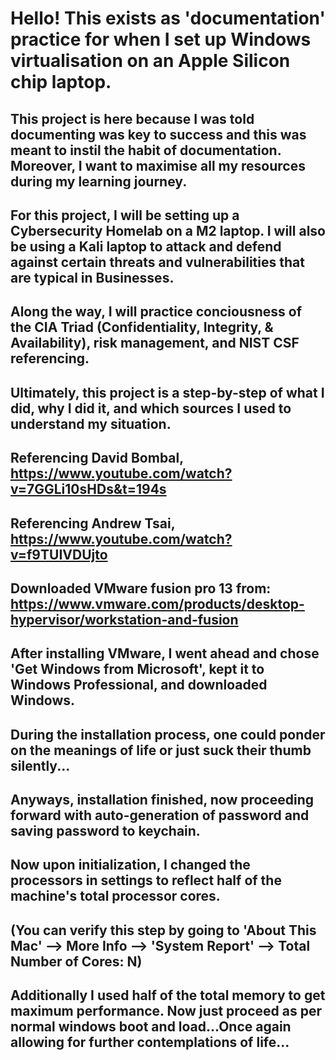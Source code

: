 # Hello! This exists as 'documentation' practice for when I set up Windows virtualisation on an Apple Silicon chip laptop.
## This project is here because I was told documenting was key to success and this was meant to instil the habit of documentation. Moreover, I want to maximise all my resources during my learning journey.
## For this project, I will be setting up a Cybersecurity Homelab on a M2 laptop. I will also be using a Kali laptop to attack and defend against certain threats and vulnerabilities that are typical in Businesses.
## Along the way, I will practice conciousness of the CIA Triad (Confidentiality, Integrity, & Availability), risk management, and NIST CSF referencing. 
## Ultimately, this project is a step-by-step of what I did, why I did it, and which sources I used to understand my situation.

## Referencing David Bombal, https://www.youtube.com/watch?v=7GGLi10sHDs&t=194s
## Referencing Andrew Tsai, https://www.youtube.com/watch?v=f9TUIVDUjto

## Downloaded VMware fusion pro 13 from: https://www.vmware.com/products/desktop-hypervisor/workstation-and-fusion
## After installing VMware, I went ahead and chose 'Get Windows from Microsoft', kept it to Windows Professional, and downloaded Windows.
## During the installation process, one could ponder on the meanings of life or just suck their thumb silently...

## Anyways, installation finished, now proceeding forward with auto-generation of password and saving password to keychain.

## Now upon initialization, I changed the processors in settings to reflect half of the machine's total processor cores. 
## (You can verify this step by going to 'About This Mac' --> More Info --> 'System Report' --> Total Number of Cores: N)
## Additionally I used half of the total memory to get maximum performance. Now just proceed as per normal windows boot and load...Once again allowing for further contemplations of life...

